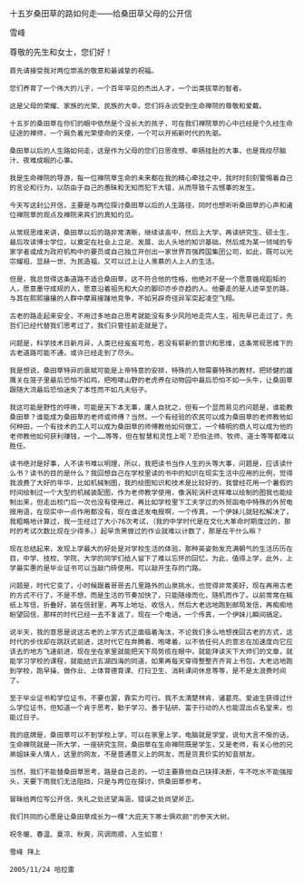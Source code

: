 十五岁桑田草的路如何走——给桑田草父母的公开信

雪峰


尊敬的先生和女士，您们好！

    首先请接受我对两位崇高的敬意和最诚挚的祝福。

    您们养育了一个伟大的儿子，一个百年罕见的杰出人才，一个出类拔萃的智者。

    这是父母的荣耀、家族的光荣、民族的大幸。您们将永远受到生命禅院的尊敬和爱戴。

    十五岁的桑田草在你们的眼中依然是个没长大的孩子，可在我们禅院草的心中已经是个久经生命征途的禅师，一个肩负着光荣使命的天使，一个可以开拓新时代的先驱。

    桑田草以后的人生路如何走，这是作为父母的您们日思夜想、牵肠挂肚的大事，也是我绞尽脑汁、夜难成眠的心事。

    我是生命禅院的导游，每一位禅院草生命的未来都在我的精心牵挂之中，我时时刻刻警惕着自己的言论和行为，以防由于自己的愚昧和无知而犯下大错，从而导致千古憾事的发生。

    今天写这封公开信，主要是与两位探讨桑田草以后的人生路径，同时也想听听桑田草的心声和诸位禅院草的观点及禅院来宾们的真知灼见。

    从常规思维来讲，桑田草以后的路非常清晰，继续读高中，然后上大学，再读研究生、硕士生，最后攻读博士学位，以奠定在社会上立足、发展、出人头地的知识基础，然后成为某一领域的专家学者或成为政府机构中的要员或自己独立开创出一家世界百强跨国集团公司，如此，既可以光宗耀祖、显赫一世、为民造福，又可以过上让人羡慕的人上人的生活。

    但是，我总觉得这条道路不适合桑田草，这不符合他的性格，他绝对不是一个愿意循规蹈矩的人，愿意墨守成规的人，愿意沿着祖先和大众的脚印亦步亦趋的人。他要走的是人迹罕至的路，与其在熙熙攘攘的人群中摩肩接踵地竞争，不如另辟奇径异军突起凌空飞翔。

    古老的路走起来安全，不用过多地自己思考就能没有多少风险地走完人生，祖先早已走过了，先哲们已经代替我们思考过了，我们只管往前走就是了。

    问题是，科学技术日新月异，人类已经岌岌可危，若没有崭新的意识和思维，这条常规思维下的古老道路可能不通，或许已经走到了尽头。

    我是想说，桑田草特异的禀赋可能是上帝特意的安排，特殊的人物需要特殊的教材，把矫健的雄鹰关在笼子里最后恐怕不如鸡，把咆哮山野的老虎养在动物园中最后恐怕不如一头牛，让桑田草跟随大流最后恐怕迷失了本性而不如凡夫俗子。

    我这可能是野性的呼唤，可能是天下本无事，庸人自扰之，但有一个显而易见的问题是，谁能教桑田草？谁能成为桑田草的老师或师傅？当然，一个有经验的农民可以成为桑田草的老师教他如何种田，一个有技术的工人可以成为桑田草的师傅教他如何做工，一个精明的商人可以成为他的老师教他如何获利赚钱，一个……等等，但在智慧和灵性上呢？恐怕法师、牧师、道士等等都难以胜任。

    读书绝对是好事，人不读书难以明理，所以，我把读书当作人生的头等大事，问题是，应该读什么书？读书的目的是什么？我回想自己在学校里读的书中的知识在现实生活中应用的比例，觉得我浪费了大好的年华，比如机械制图，我的绘图知识和技术是比较好的，我曾经花用一个暑假的时间绘制过一个大型的机械装配图，作为老师教学使用，像涡轮涡杆这样难以绘制的图我也能绘制出来，但走出校门后一次也没有使用过，再比如学校里下工夫学过的外贸函电中特殊的外贸电报用语，在现实中一点作用都没有，现在谁还发电报啊，一个传真，一个伊妹儿就轻松解决了，我粗略地计算过，我一生经过了大小76次考试，（我的中学时代是在文化大革命时期度过的，那时的考试次数比现在少得多。）起早贪黑做过的作业就难以计数了，那是在干什么嘛？

    现在总结起来，发现上学最大的好处是对学校生活的体验，那种英姿勃发充满朝气的生活历历在目，中学、技校、学院、大学的同学们给人留下了难以忘怀的回忆，为此，值得上学，此外，上学最实惠的是毕业证书可以当敲门砖使用，可以敲开生存的门路。

    问题是，时代它变了，小时候跟着哥哥去几里路外的山泉挑水，也觉得非常美好，现在再用古老的方式不行了，不是不想，而是生活的节奏加快了，只能随缘而化，随机而作了。以前常常在稿纸上写信，折叠好，装在信封里，再写上地址、收信人，然后大老远地跑到邮局发信，再痴痴地盼望回信，那样的时代已经一去不复返了，现在一个电话，一个传真，一个伊妹儿瞬间搞定。

    说半天，我的意思是说这古老的上学方式正面临着淘汰，不论我们多么地想挽回古老的方式，这时代的步伐却在跳跃式前进，这时代它在奔腾着、咆哮着，以不依任何人的意志在加速度向它应该去的地方飞速前进，现在坐在家里就能把天下局势揽在眼中，就能拜读天下大师们的文章，就能学习学校的课程，就能结识五湖四海的同道，如果再每天穿得整整齐齐背上书包，大老远地跑到学校，跑早操、做作业、上体育德育课、打扫卫生、消耗课间休息等等，是不是太浪费时间了。

    至于毕业证书和学位证书，不要也罢，靠实力可行。我不太清楚林肯、诸葛亮、爱迪生获得过什么学位证书，但知道一个肯于思考，勤于学习、善于钻研、富于行动的人也能混出点名堂来，也能过日子。

    我的底牌是，桑田草可以不到学校上学，可以在家里上学，电脑就是学堂，说句大言不惭的话，生命禅院就是一所大学，一座研究生院，桑田草在生命禅院既是学生，又是老师，有关心他的兄弟姐妹亲人情人，这里的网友，不是普通意义上的网友，而是货真价实的知音朋友。

    当然，我们不能替桑田草思考，路是自己走的，一切主要靠他自己抉择决断，牛不吃水不能强按头，天要下雨我们无法阻挡，只是与两位在探讨，供桑田草参考。

    冒昧给两位写公开信，失礼之处还望海涵，错误之处尚望斧正。

    我们共同的心愿是让桑田草成长为一棵"大庇天下寒士俱欢颜"的参天大树。

    祝冬暖、春温、夏凉、秋爽，风调雨顺，人生如意！

    雪峰 拜上

    2005/11/24 哈拉雷




